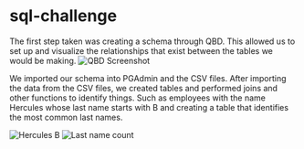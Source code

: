 # sql-challenge
The first step taken was creating a schema through QBD. This allowed us to set up and visualize the relationships that exist between the tables we would be making. 
![QBD Screenshot](https://user-images.githubusercontent.com/106604042/222504229-2286c035-fd9a-48e4-b293-ae437546ade0.png)

We imported our schema into PGAdmin and the CSV files. 
After importing the data from the CSV files, we created tables and performed joins and other functions to identify things. Such as employees with the name Hercules whose last name starts with B and creating a table that identifies the most common last names. 


![Hercules B](https://user-images.githubusercontent.com/106604042/222504274-d00de389-1840-4331-8084-6ffade228953.png)
![Last name count](https://user-images.githubusercontent.com/106604042/222504299-92b9eddd-98dd-4c48-a0f6-1a8a0e41854c.png)
